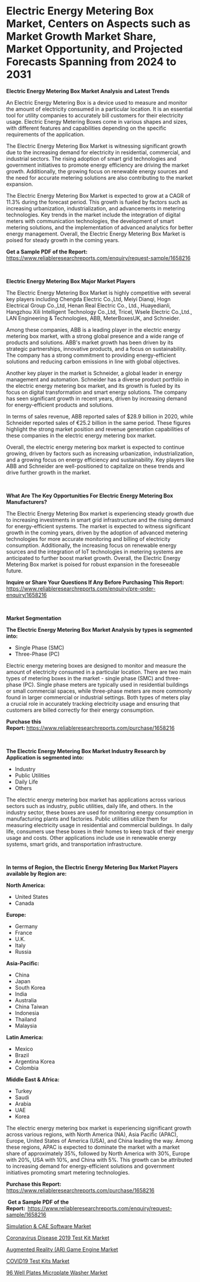 <p><h1>Electric Energy Metering Box Market, Centers on Aspects such as Market Growth Market Share, Market Opportunity, and Projected Forecasts Spanning from 2024 to 2031</h1></p><p><strong>Electric Energy Metering Box Market Analysis and Latest Trends</strong></p>
<p><p>An Electric Energy Metering Box is a device used to measure and monitor the amount of electricity consumed in a particular location. It is an essential tool for utility companies to accurately bill customers for their electricity usage. Electric Energy Metering Boxes come in various shapes and sizes, with different features and capabilities depending on the specific requirements of the application.</p><p>The Electric Energy Metering Box Market is witnessing significant growth due to the increasing demand for electricity in residential, commercial, and industrial sectors. The rising adoption of smart grid technologies and government initiatives to promote energy efficiency are driving the market growth. Additionally, the growing focus on renewable energy sources and the need for accurate metering solutions are also contributing to the market expansion.</p><p>The Electric Energy Metering Box Market is expected to grow at a CAGR of 11.3% during the forecast period. This growth is fueled by factors such as increasing urbanization, industrialization, and advancements in metering technologies. Key trends in the market include the integration of digital meters with communication technologies, the development of smart metering solutions, and the implementation of advanced analytics for better energy management. Overall, the Electric Energy Metering Box Market is poised for steady growth in the coming years.</p></p>
<p><strong>Get a Sample PDF of the Report:&nbsp;</strong> <a href="https://www.reliableresearchreports.com/enquiry/request-sample/1658216">https://www.reliableresearchreports.com/enquiry/request-sample/1658216</a></p>
<p>&nbsp;</p>
<p><strong>Electric Energy Metering Box Major Market Players</strong></p>
<p><p>The Electric Energy Metering Box Market is highly competitive with several key players including Chengda Electric Co.,Ltd, Meiyi Dianqi, Hogn Electrical Group Co.,Ltd, Henan Real Electric Co., Ltd., Huayedianli, Hangzhou Xili Intelligent Technology Co.,Ltd, Tricel, Wsele Electric Co.,Ltd., LAN Engineering & Technologies, ABB, MeterBoxesUK, and Schneider.</p><p>Among these companies, ABB is a leading player in the electric energy metering box market, with a strong global presence and a wide range of products and solutions. ABB's market growth has been driven by its strategic partnerships, innovative products, and a focus on sustainability. The company has a strong commitment to providing energy-efficient solutions and reducing carbon emissions in line with global objectives.</p><p>Another key player in the market is Schneider, a global leader in energy management and automation. Schneider has a diverse product portfolio in the electric energy metering box market, and its growth is fueled by its focus on digital transformation and smart energy solutions. The company has seen significant growth in recent years, driven by increasing demand for energy-efficient products and solutions.</p><p>In terms of sales revenue, ABB reported sales of $28.9 billion in 2020, while Schneider reported sales of €25.2 billion in the same period. These figures highlight the strong market position and revenue generation capabilities of these companies in the electric energy metering box market.</p><p>Overall, the electric energy metering box market is expected to continue growing, driven by factors such as increasing urbanization, industrialization, and a growing focus on energy efficiency and sustainability. Key players like ABB and Schneider are well-positioned to capitalize on these trends and drive further growth in the market.</p></p>
<p>&nbsp;</p>
<p><strong>What Are The Key Opportunities For Electric Energy Metering Box Manufacturers?</strong></p>
<p><p>The Electric Energy Metering Box market is experiencing steady growth due to increasing investments in smart grid infrastructure and the rising demand for energy-efficient systems. The market is expected to witness significant growth in the coming years, driven by the adoption of advanced metering technologies for more accurate monitoring and billing of electricity consumption. Additionally, the increasing focus on renewable energy sources and the integration of IoT technologies in metering systems are anticipated to further boost market growth. Overall, the Electric Energy Metering Box market is poised for robust expansion in the foreseeable future.</p></p>
<p><strong>Inquire or Share Your Questions If Any Before Purchasing This Report:</strong> <a href="https://www.reliableresearchreports.com/enquiry/pre-order-enquiry/1658216">https://www.reliableresearchreports.com/enquiry/pre-order-enquiry/1658216</a></p>
<p>&nbsp;</p>
<p><strong>Market Segmentation</strong></p>
<p><strong>The Electric Energy Metering Box Market Analysis by types is segmented into:</strong></p>
<p><ul><li>Single Phase (SMC)</li><li>Three-Phase (PC)</li></ul></p>
<p><p>Electric energy metering boxes are designed to monitor and measure the amount of electricity consumed in a particular location. There are two main types of metering boxes in the market - single phase (SMC) and three-phase (PC). Single phase meters are typically used in residential buildings or small commercial spaces, while three-phase meters are more commonly found in larger commercial or industrial settings. Both types of meters play a crucial role in accurately tracking electricity usage and ensuring that customers are billed correctly for their energy consumption.</p></p>
<p><strong>Purchase this Report:&nbsp;</strong><a href="https://www.reliableresearchreports.com/purchase/1658216">https://www.reliableresearchreports.com/purchase/1658216</a></p>
<p>&nbsp;</p>
<p><strong>The Electric Energy Metering Box Market Industry Research by Application is segmented into:</strong></p>
<p><ul><li>Industry</li><li>Public Utilities</li><li>Daily Life</li><li>Others</li></ul></p>
<p><p>The electric energy metering box market has applications across various sectors such as industry, public utilities, daily life, and others. In the industry sector, these boxes are used for monitoring energy consumption in manufacturing plants and factories. Public utilities utilize them for measuring electricity usage in residential and commercial buildings. In daily life, consumers use these boxes in their homes to keep track of their energy usage and costs. Other applications include use in renewable energy systems, smart grids, and transportation infrastructure.</p></p>
<p>&nbsp;</p>
<p><strong>In terms of Region, the Electric Energy Metering Box Market Players available by Region are:</strong></p>
<p>
    <p> <strong> North America: </strong>
        <ul>
            <li>United States</li>
            <li>Canada</li>
        </ul>
        </p> 
    <p> <strong> Europe: </strong>
        <ul>
            <li>Germany</li>
            <li>France</li>
            <li>U.K.</li>
            <li>Italy</li>
            <li>Russia</li>
        </ul>
        </p> 
    <p> <strong> Asia-Pacific: </strong>
        <ul>
            <li>China</li>
            <li>Japan</li>
            <li>South Korea</li>
            <li>India</li>
            <li>Australia</li>
            <li>China Taiwan</li>
            <li>Indonesia</li>
            <li>Thailand</li>
            <li>Malaysia</li>
        </ul>
        </p> 
    <p> <strong> Latin America: </strong>
        <ul>
            <li>Mexico</li>
            <li>Brazil</li>
            <li>Argentina Korea</li>
            <li>Colombia</li>
        </ul>
        </p> 
    <p> <strong> Middle East & Africa: </strong>
        <ul>
            <li>Turkey</li>
            <li>Saudi</li>
            <li>Arabia</li>
            <li>UAE</li>
            <li>Korea</li>
        </ul>
    </p>
    </p>
<p><p>The electric energy metering box market is experiencing significant growth across various regions, with North America (NA), Asia Pacific (APAC), Europe, United States of America (USA), and China leading the way. Among these regions, APAC is expected to dominate the market with a market share of approximately 35%, followed by North America with 30%, Europe with 20%, USA with 10%, and China with 5%. This growth can be attributed to increasing demand for energy-efficient solutions and government initiatives promoting smart metering technologies.</p></p>
<p><strong>Purchase this Report: </strong><a href="https://www.reliableresearchreports.com/purchase/1658216">https://www.reliableresearchreports.com/purchase/1658216</a></p>
<p>&nbsp;<strong>Get a Sample PDF of the Report:&nbsp;&nbsp;</strong><a href="https://www.reliableresearchreports.com/enquiry/request-sample/1658216">https://www.reliableresearchreports.com/enquiry/request-sample/1658216</a></p>
<p><strong></strong></p>
<p><p><a href="https://github.com/wusalecollins540tpqoz/Market-Research-Report-List-1/blob/main/simulation-cae-software-market.md">Simulation & CAE Software Market</a></p><p><a href="https://medium.com/@briaabshire64/coronavirus-disease-2019-test-kit-market-exploring-market-share-market-trends-and-future-growth-a0a428d6403a">Coronavirus Disease 2019 Test Kit Market</a></p><p><a href="https://github.com/pjcfca/Market-Research-Report-List-1/blob/main/augmented-reality-ar-game-engine-market.md">Augmented Reality (AR) Game Engine Market</a></p><p><a href="https://medium.com/@briaabshire64/covid19-test-kits-market-insight-market-trends-growth-forecasted-from-2024-to-2031-50ce09557bbe">COVID19 Test Kits Market</a></p><p><a href="https://medium.com/@bradomar67436/96-well-plates-microplate-washer-market-the-key-to-successful-business-strategy-forecast-till-2031-38898e35b957">96 Well Plates Microplate Washer Market</a></p></p>